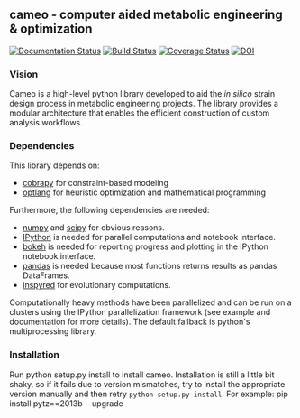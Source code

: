 ## cameo - computer aided metabolic engineering & optimization

[![Documentation Status](https://readthedocs.org/projects/cameo/badge/?version=devel)](https://readthedocs.org/projects/cameo/?badge=devel)
[![Build Status](https://travis-ci.org/biosustain/cameo.svg?branch=devel)](https://travis-ci.org/biosustain/cameo)
[![Coverage Status](https://coveralls.io/repos/biosustain/cameo/badge.svg?branch=devel)](https://coveralls.io/r/biosustain/cameo?branch=devel)
[![DOI](https://zenodo.org/badge/doi/10.5281/zenodo.19827.svg)](http://dx.doi.org/10.5281/zenodo.19827)


### Vision
Cameo is a high-level python library developed to aid the _in silico_ strain design process in metabolic engineering projects. The library provides a modular architecture that enables the efficient construction of custom analysis workflows.

### Dependencies
This library depends on:

- [cobrapy](https://github.com/opencobra/cobrapy) for constraint-based modeling
- [optlang](https://github.com/biosustain/optlang) for heuristic optimization and mathematical programming

Furthermore, the following dependencies are needed: 

- [numpy](http://www.numpy.org/) and [scipy](http://www.scipy.org/) for obvious reasons.
- [IPython](http://ipython.org/) is needed for parallel computations and notebook interface.
- [bokeh](http://bokeh.pydata.org/) is needed for reporting progress and plotting in the IPython notebook interface.
- [pandas](http://pandas.pydata.org/) is needed because most functions returns results as pandas DataFrames.
- [inspyred](https://pypi.python.org/pypi/inspyred) for evolutionary computations.

Computationally heavy methods have been parallelized and can be run on a clusters using the IPython parallelization framework (see example and documentation for more details). The default fallback is python's multiprocessing library.

### Installation
Run
    python setup.py install
to install cameo. Installation is still a little bit shaky, so if it fails due to version mismatches, try to install the appropriate version manually and then retry `python setup.py install`. For example:
pip install pytz==2013b --upgrade
